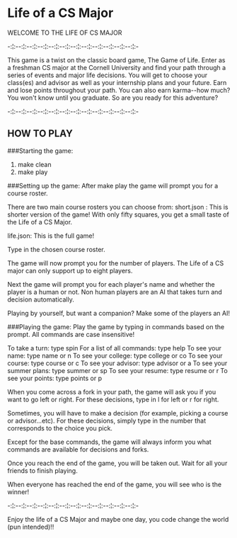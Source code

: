 # Life of a CS Major
WELCOME TO THE LIFE OF CS MAJOR

-:¦:--:¦:--:¦:--:¦:--:¦:--:¦:--:¦:--:¦:--:¦:--:¦:--:¦:--:¦:-


This game is a twist on the classic board game, The Game of Life. Enter as a freshman CS major at the Cornell University and find your path through a series of events and major life decisions. You will get to choose your class(es) and advisor as well as your internship plans and your future. Earn and lose points throughout your path. You can also earn karma--how much? You won't know until you graduate. So are you ready for this adventure?

-:¦:--:¦:--:¦:--:¦:--:¦:--:¦:--:¦:--:¦:--:¦:--:¦:--:¦:--:¦:-

HOW TO PLAY
--------------------
###Starting the game: 
1) make clean
2) make play

###Setting up the game:
After make play the game will prompt you for a course roster.

There are two main course rosters you can choose from:
short.json : This is shorter version of the game! With only fifty squares, you get a small taste of the Life of a CS Major. 

life.json: This is the full game!

Type in the chosen course roster. 

The game will now prompt you for the number of players. The Life of a CS 
major can only support up to eight players. 

Next the game will prompt you for each player's name and whether the 
player is a human or not. Non human players are an AI that 
takes turn and decision automatically. 

Playing by yourself, but want a 
companion? Make some of the players an AI!

###Playing the game:
Play the game by typing in commands based
on the prompt. All commands are case insensitive!

To take a turn: type spin
For a list of all commands: type help
To see your name: type name or n
To see your college: type college or co
To see your course: type course or c
To see your advisor: type advisor or a
To see your summer plans: type summer or sp
To see your resume: type resume or r
To see your points: type points or p

When you come across a fork in your path, the game will
ask you if you want to go left or right. For these decisions,
type in l for left or r for right. 

Sometimes, you will have to make a decision (for example,
picking a course or advisor...etc). For these decisions, 
simply type in the number that corresponds to the 
choice you pick. 

Except for the base commands, the game will always inform 
you what commands are available for decisions and forks. 

Once you reach the end of the game, you will be taken out. 
Wait for all your friends to finish playing. 

When everyone has reached the end of the game, you will
see who is the winner!

-:¦:--:¦:--:¦:--:¦:--:¦:--:¦:--:¦:--:¦:--:¦:--:¦:--:¦:--:¦:-

Enjoy the life of a CS Major and maybe one day, you code change the world (pun intended)!!
